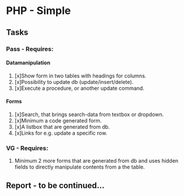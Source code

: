 # PHP - Simple


## Tasks

### Pass - Requires:
#### Datamanipulation
  1. [x]Show form in two tables with headings for columns.
  2. [x]Possibility to update db (update/insert/delete).
  3. [x]Execute a procedure, or another update command.

#### Forms
  1. [x]Search, that brings search-data from textbox or dropdown. 
  2. [x]Minimum a code generated form.
  3. [x]A listbox that are generated from db.
  4. [x]Links for e.g. update a specific row.

### VG - Requires:
  1. Minimum 2 more forms that are generated from db and uses hidden fields to directly manipulate contents from a the table.


## Report - to be continued...